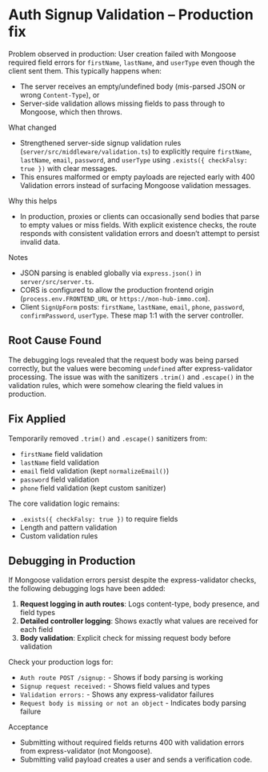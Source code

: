 # Auth Signup Validation – Production fix

Problem observed in production: User creation failed with Mongoose required field errors for `firstName`, `lastName`, and `userType` even though the client sent them. This typically happens when:

- The server receives an empty/undefined body (mis-parsed JSON or wrong `Content-Type`), or
- Server-side validation allows missing fields to pass through to Mongoose, which then throws.

What changed

- Strengthened server-side signup validation rules (`server/src/middleware/validation.ts`) to explicitly require `firstName`, `lastName`, `email`, `password`, and `userType` using `.exists({ checkFalsy: true })` with clear messages.
- This ensures malformed or empty payloads are rejected early with 400 Validation errors instead of surfacing Mongoose validation messages.

Why this helps

- In production, proxies or clients can occasionally send bodies that parse to empty values or miss fields. With explicit existence checks, the route responds with consistent validation errors and doesn’t attempt to persist invalid data.

Notes

- JSON parsing is enabled globally via `express.json()` in `server/src/server.ts`.
- CORS is configured to allow the production frontend origin (`process.env.FRONTEND_URL` or `https://mon-hub-immo.com`).
- Client `SignUpForm` posts: `firstName`, `lastName`, `email`, `phone`, `password`, `confirmPassword`, `userType`. These map 1:1 with the server controller.

## Root Cause Found

The debugging logs revealed that the request body was being parsed correctly, but the values were becoming `undefined` after express-validator processing. The issue was with the sanitizers `.trim()` and `.escape()` in the validation rules, which were somehow clearing the field values in production.

## Fix Applied

Temporarily removed `.trim()` and `.escape()` sanitizers from:

- `firstName` field validation
- `lastName` field validation
- `email` field validation (kept `normalizeEmail()`)
- `password` field validation
- `phone` field validation (kept custom sanitizer)

The core validation logic remains:

- `.exists({ checkFalsy: true })` to require fields
- Length and pattern validation
- Custom validation rules

## Debugging in Production

If Mongoose validation errors persist despite the express-validator checks, the following debugging logs have been added:

1. **Request logging in auth routes**: Logs content-type, body presence, and field types
2. **Detailed controller logging**: Shows exactly what values are received for each field
3. **Body validation**: Explicit check for missing request body before validation

Check your production logs for:

- `Auth route POST /signup:` - Shows if body parsing is working
- `Signup request received:` - Shows field values and types
- `Validation errors:` - Shows any express-validator failures
- `Request body is missing or not an object` - Indicates body parsing failure

Acceptance

- Submitting without required fields returns 400 with validation errors from express-validator (not Mongoose).
- Submitting valid payload creates a user and sends a verification code.
